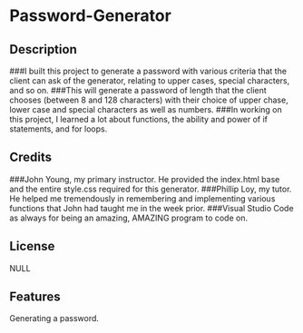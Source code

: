# Password-Generator

## Description

###I built this project to generate a password with various criteria that the client can ask of the generator, relating to upper cases, special characters, and so on.
###This will generate a password of length that the client chooses (between 8 and 128 characters) with their choice of upper chase, lower case and special characters as    well as numbers. 
###In working on this project, I learned a lot about functions, the ability and power of if statements, and for loops. 

## Credits

###John Young, my primary instructor. He provided the index.html base and the entire style.css required for this generator.
###Phillip Loy, my tutor. He helped me tremendously in remembering and implementing various functions that John had taught me in the week prior.
###Visual Studio Code as always for being an amazing, AMAZING program to code on.

## License

NULL

## Features

Generating a password.
